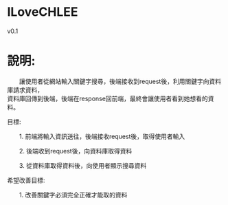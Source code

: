 # ILoveCHLEE

v0.1

<h1>說明:</h1>  
<p>&emsp;&emsp;讓使用者從網站輸入關鍵字搜尋，後端接收到request後，利用關鍵字向資料庫請求資料，<br>資料庫回傳到後端，後端在response回前端，最終會讓使用者看到她想看的資料。<p>
      
目標:  
<p>&emsp;&emsp;1. 前端將輸入資訊送往，後端接收request後，取得使用者輸入<p>
<p>&emsp;&emsp;2. 後端收到request後，向資料庫取得資料<p>
<p>&emsp;&emsp;3. 從資料庫取得資料後，向使用者顯示搜尋資料<p>
  
希望改善目標:  
<p>&emsp;&emsp;1. 改善關鍵字必須完全正確才能取的資料<p>
